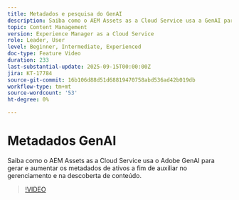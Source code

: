 ```yaml
---
title: Metadados e pesquisa do GenAI
description: Saiba como o AEM Assets as a Cloud Service usa a GenAI para gerar e aumentar os metadados de ativos a fim de auxiliar no gerenciamento e na descoberta de conteúdo.
topic: Content Management
version: Experience Manager as a Cloud Service
role: Leader, User
level: Beginner, Intermediate, Experienced
doc-type: Feature Video
duration: 233
last-substantial-update: 2025-09-15T00:00:00Z
jira: KT-17784
source-git-commit: 16b106d88d51d68819470758abd536ad42b019db
workflow-type: tm+mt
source-wordcount: '53'
ht-degree: 0%

---
```



# Metadados GenAI

Saiba como o AEM Assets as a Cloud Service usa o Adobe GenAI para gerar e aumentar os metadados de ativos a fim de auxiliar no gerenciamento e na descoberta de conteúdo.

>[!VIDEO](https://video.tv.adobe.com/v/3474910/?learn=on&enablevpops&captions=por_br)
